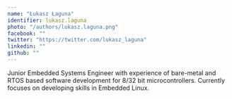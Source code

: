 ```yaml
---
name: "Łukasz Łaguna"
identifier: lukasz.laguna
photo: "/authors/lukasz.laguna.png"
facebook: ""
twitter: "https://twitter.com/lukasz_laguna"
linkedin: ""
github: ""
---
```

Junior Embedded Systems Engineer with experience of bare-metal and RTOS based
software development for 8/32 bit microcontrollers. Currently focuses on
developing skills in Embedded Linux.
